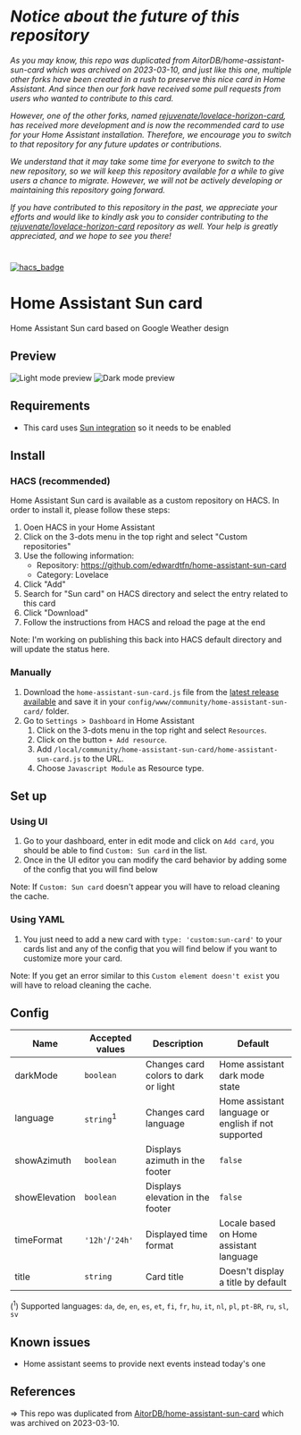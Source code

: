 # *Notice about the future of this repository*

*As you may know, this repo was duplicated from AitorDB/home-assistant-sun-card which was archived on 2023-03-10, and just like this one, multiple other forks have been created in a rush to preserve this nice card in Home Assistant. And since then our fork have received some pull requests from users who wanted to contribute to this card.*

*However, one of the other forks, named [rejuvenate/lovelace-horizon-card](https://github.com/rejuvenate/lovelace-horizon-card), has received more development and is now the recommended card to use for your Home Assistant installation. Therefore, we encourage you to switch to that repository for any future updates or contributions.*

*We understand that it may take some time for everyone to switch to the new repository, so we will keep this repository available for a while to give users a chance to migrate. However, we will not be actively developing or maintaining this repository going forward.*

*If you have contributed to this repository in the past, we appreciate your efforts and would like to kindly ask you to consider contributing to the [rejuvenate/lovelace-horizon-card](https://github.com/rejuvenate/lovelace-horizon-card) repository as well. Your help is greatly appreciated, and we hope to see you there!*

#
#
#

[![hacs_badge](https://img.shields.io/badge/HACS-Custom-41BDF5.svg?style=for-the-badge)](https://github.com/hacs/integration)

# Home Assistant Sun card
Home Assistant Sun card based on Google Weather design

## Preview
![Light mode preview](https://user-images.githubusercontent.com/6829526/118412152-54d93900-b690-11eb-8b2b-e87b4cbcca7f.png)
![Dark mode preview](https://user-images.githubusercontent.com/6829526/118412162-64f11880-b690-11eb-9bd7-b8c6c7d8efd8.png)

## Requirements
- This card uses [Sun integration](https://www.home-assistant.io/integrations/sun/) so it needs to be enabled

## Install
### HACS (recommended)

Home Assistant Sun card is available as a custom repository on HACS.
In order to install it, please follow these steps:
1. Ooen HACS in your Home Assistant
1. Click on the 3-dots menu in the top right and select "Custom repositories"
1. Use the following information:
    - Repository: https://github.com/edwardtfn/home-assistant-sun-card
    - Category: Lovelace
1. Click "Add"
1. Search for "Sun card" on HACS directory and select the entry related to this card
1. Click "Download"
1. Follow the instructions from HACS and reload the page at the end

Note: I'm working on publishing this back into HACS default directory and will update the status here.

### Manually
1. Download the `home-assistant-sun-card.js` file from the [latest release available](https://github.com/edwardtfn/home-assistant-sun-card/releases) and save it in your `config/www/community/home-assistant-sun-card/` folder.
1. Go to `Settings > Dashboard` in Home Assistant
    1. Click on the 3-dots menu in the top right and select `Resources`.
    1. Click on the button `+ Add resource`.
    1. Add `/local/community/home-assistant-sun-card/home-assistant-sun-card.js` to the URL.
    1. Choose `Javascript Module` as Resource type.

## Set up
### Using UI
1. Go to your dashboard, enter in edit mode and click on `Add card`, you should be able to find `Custom: Sun card` in the list.
1. Once in the UI editor you can modify the card behavior by adding some of the config that you will find below

Note: If `Custom: Sun card` doesn't appear you will have to reload cleaning the cache.

### Using YAML
1. You just need to add a new card with `type: 'custom:sun-card'` to your cards list and any of the config that you will find below if you want to customize more your card.

Note: If you get an error similar to this `Custom element doesn't exist` you will have to reload cleaning the cache.

## Config
| Name          | Accepted values      | Description                          | Default                                             |
|---------------|----------------------|--------------------------------------|-----------------------------------------------------|
| darkMode      | `boolean`            | Changes card colors to dark or light | Home assistant dark mode state                      |
| language      | `string`<sup>1</sup> | Changes card language                | Home assistant language or english if not supported |
| showAzimuth   | `boolean`            | Displays azimuth in the footer       | `false`                                             |
| showElevation | `boolean`            | Displays elevation in the footer     | `false`                                             |
| timeFormat    | `'12h'`/`'24h'`      | Displayed time format                | Locale based on Home assistant language             |
| title         | `string`             | Card title                           | Doesn't display a title by default                  |         |

(<sup>1</sup>) Supported languages: `da`, `de`, `en`, `es`, `et`, `fi`, `fr`, `hu`, `it`, `nl`, `pl`, `pt-BR`, `ru`, `sl`, `sv`

## Known issues
- Home assistant seems to provide next events instead today's one 

## References
=> This repo was duplicated from [AitorDB/home-assistant-sun-card](https://github.com/AitorDB/home-assistant-sun-card) which was archived on 2023-03-10.

